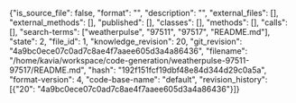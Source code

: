 {"is_source_file": false, "format": "", "description": "", "external_files": [], "external_methods": [], "published": [], "classes": [], "methods": [], "calls": [], "search-terms": ["weatherpulse", "97511", "97517", "README.md"], "state": 2, "file_id": 1, "knowledge_revision": 20, "git_revision": "4a9bc0ece07c0ad7c8ae4f7aaee605d3a4a86436", "filename": "/home/kavia/workspace/code-generation/weatherpulse-97511-97517/README.md", "hash": "192f151fcf19dbf48e84d344d29c0a5a", "format-version": 4, "code-base-name": "default", "revision_history": [{"20": "4a9bc0ece07c0ad7c8ae4f7aaee605d3a4a86436"}]}